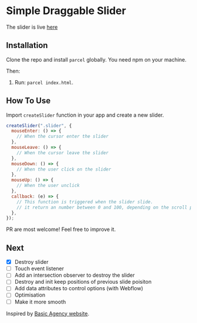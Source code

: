 # Simple Draggable Slider

The slider is live [here](https://slider-drag.netlify.app/)

## Installation

Clone the repo and install `parcel` globally. You need npm on your machine.

Then:

1. Run: `parcel index.html`.

## How To Use

Import `createSlider` function in your app and create a new slider.

```javascript
createSlider(".slider", {
  mouseEnter: () => {
    // When the cursor enter the slider
  },
  mouseLeave: () => {
    // When the cursor leave the slider
  },
  mouseDown: () => {
    // When the user click on the slider
  },
  mouseUp: () => {
    // When the user unclick
  },
  callback: (e) => {
    // This function is triggered when the slider slide.
    // it return an number between 0 and 100, depending on the scroll position
  },
});
```

PR are most welcome! Feel free to improve it.

## Next

- [x] Destroy slider
- [ ] Touch event listener
- [ ] Add an intersection observer to destroy the slider
- [ ] Destroy and init keep positions of previous slide poisiton
- [ ] Add data attributes to control options (with Webflow)
- [ ] Optimisation
- [ ] Make it more smooth

Inspired by [Basic Agency website](https://basicagency.com/).
